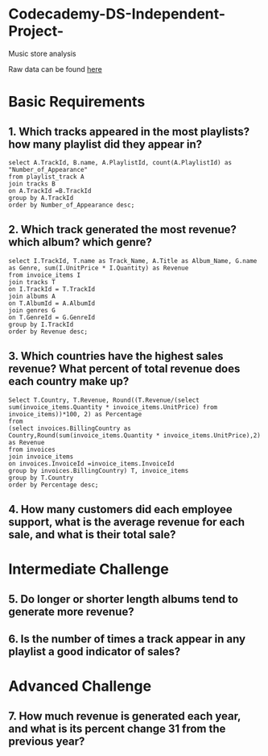 # Codecademy-DS-Independent-Project-
Music store analysis 

Raw data can be found [here](https://www.sqlitetutorial.net/sqlite-sample-database/)

# **Basic Requirements**

## 1. Which tracks appeared in the most playlists? how many playlist did they appear in?
```
select A.TrackId, B.name, A.PlaylistId, count(A.PlaylistId) as "Number_of_Appearance" 
from playlist_track A 
join tracks B
on A.TrackId =B.TrackId
group by A.TrackId
order by Number_of_Appearance desc;
```

## 2. Which track generated the most revenue? which album? which genre?
 ```
select I.TrackId, T.name as Track_Name, A.Title as Album_Name, G.name as Genre, sum(I.UnitPrice * I.Quantity) as Revenue 
from invoice_items I
join tracks T
on I.TrackId = T.TrackId
join albums A 
on T.AlbumId = A.AlbumId
join genres G
on T.GenreId = G.GenreId
group by I.TrackId
order by Revenue desc; 
```

## 3. Which countries have the highest sales revenue? What percent of total revenue does each country make up?
```
Select T.Country, T.Revenue, Round((T.Revenue/(select sum(invoice_items.Quantity * invoice_items.UnitPrice) from invoice_items))*100, 2) as Percentage
from 
(select invoices.BillingCountry as Country,Round(sum(invoice_items.Quantity * invoice_items.UnitPrice),2) as Revenue
from invoices
join invoice_items 
on invoices.InvoiceId =invoice_items.InvoiceId
group by invoices.BillingCountry) T, invoice_items
group by T.Country
order by Percentage desc; 
```

## 4. How many customers did each employee support, what is the average revenue for each sale, and what is their total sale?

# **Intermediate Challenge**

## 5. Do longer or shorter length albums tend to generate more revenue?

## 6. Is the number of times a track appear in any playlist a good indicator of sales?

# **Advanced Challenge** 

## 7. How much revenue is generated each year, and what is its percent change 31 from the previous year?
